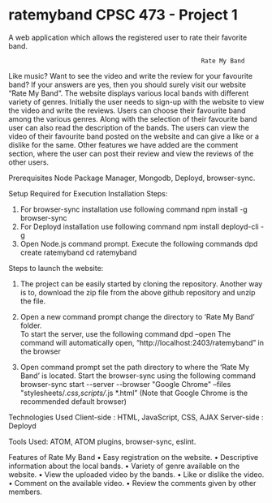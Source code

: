 # ratemyband CPSC 473 - Project 1


A web application which allows the registered user to rate their favorite band.

                                                         Rate My Band
Like music? Want to see the video and write the review for your favourite band? If your answers are yes, then you should surely visit our website “Rate My Band”. The website displays various local bands with different variety of genres. Initially the user needs to sign-up with the website to view the video and write the reviews. Users can choose their favourite band among the various genres. Along with the selection of their favourite band user can also read the description of the bands. The users can view the video of their favourite band posted on the website and can give a like or a dislike for the same. Other features we have added are the comment section, where the user can post their review and view the reviews of the other users.    
  
Prerequisites
Node Package Manager, Mongodb, Deployd, browser-sync.


Setup Required for Execution 
 Installation Steps:
1. For browser-sync installation use following command
			npm install -g browser-sync
2. For Deployd installation use following command
			npm install deployd-cli  -g
3. Open Node.js command prompt. Execute the following commands
			dpd create ratemyband
			cd ratemyband
		 
Steps to launch the website:
   1. The project can be easily started by cloning the repository.
Another way is to, download the zip file from the above github repository and unzip the file.
   2. Open a new command prompt change the directory to ‘Rate My Band’ folder.     
To start the server, use the following command
				dpd –open
The command will automatically open, “http://localhost:2403/ratemyband” in the browser
		
 3. Open command prompt set the path directory to where the ‘Rate My Band’ is located. 
 Start the browser-sync using the following command
browser-sync start --server --browser "Google Chrome" –files "stylesheets/*.css,scripts/*.js *.html”
(Note that Google Chrome is the recommended default browser)

Technologies Used
Client-side : HTML, JavaScript, CSS, AJAX
Server-side : Deployd

Tools Used: 
ATOM, ATOM plugins, browser-sync, eslint.

Features of Rate My Band
•	Easy registration on the website.
•	Descriptive information about the local bands.
•	Variety of genre available on the website.
•	View the uploaded video by the bands.
•	Like or dislike the video.
•	Comment on the available video.
•	Review the comments given by other members.

